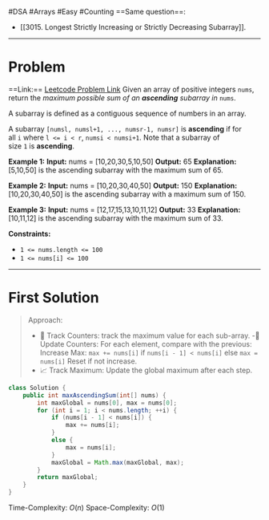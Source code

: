 #DSA #Arrays #Easy #Counting
==Same question==: 
- [[3015. Longest Strictly Increasing or Strictly Decreasing Subarray]].
___
# Problem
==Link:== [Leetcode Problem Link](https://leetcode.com/problems/maximum-ascending-subarray-sum/description/?envType=daily-question&envId=2025-02-04)
Given an array of positive integers `nums`, return the _maximum possible sum of an **ascending** subarray in_ `nums`.

A subarray is defined as a contiguous sequence of numbers in an array.

A subarray `[numsl, numsl+1, ..., numsr-1, numsr]` is **ascending** if for all `i` where `l <= i < r`, `numsi < numsi+1`. Note that a subarray of size `1` is **ascending**.

**Example 1:**
	**Input:** nums = [10,20,30,5,10,50]
	**Output:** 65
	**Explanation:** [5,10,50] is the ascending subarray with the maximum sum of 65.

**Example 2:**
	**Input:** nums = [10,20,30,40,50]
	**Output:** 150
	**Explanation:** [10,20,30,40,50] is the ascending subarray with a maximum sum of 150.

**Example 3:**
	**Input:** nums = [12,17,15,13,10,11,12]
	**Output:** 33
	**Explanation:** [10,11,12] is the ascending subarray with the maximum sum of 33.

**Constraints:**
- `1 <= nums.length <= 100`
- `1 <= nums[i] <= 100`
___
# First Solution
> Approach:
>- 🎯 Track Counters: track the maximum value for each sub-array.
> -🔄 Update Counters: For each element, compare with the previous:
	Increase Max: `max += nums[i]` if `nums[i - 1] < nums[i]` else `max = nums[i]`
	Reset if not increase.
>- 📈 Track Maximum: Update the global maximum after each step.
```java
class Solution {
    public int maxAscendingSum(int[] nums) {
        int maxGlobal = nums[0], max = nums[0]; 
        for (int i = 1; i < nums.length; ++i) {
            if (nums[i - 1] < nums[i]) {
                max += nums[i];
            }
            else {
                max = nums[i];
            }
            maxGlobal = Math.max(maxGlobal, max);
        }
        return maxGlobal;
    }
}
```
Time-Complexity: $O(n)$
Space-Complexity: $O(1)$